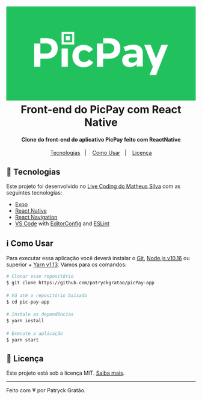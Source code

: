 <h1 align="center">
    <img alt="PicPay React Native" src=".github/logo.png" />
    <br>
    Front-end do PicPay com React Native
</h1>

<h4 align="center">
  Clone do front-end do aplicativo PicPay feito com ReactNative
</h4>

<p align="center">
  <a href="#rocket-tecnologias">Tecnologias</a>&nbsp;&nbsp;&nbsp;|&nbsp;&nbsp;&nbsp;
  <a href="#information_source-como-usar">Como Usar</a>&nbsp;&nbsp;&nbsp;|&nbsp;&nbsp;&nbsp;
  <a href="#memo-licença">Licença</a>
</p>

## :rocket: Tecnologias

Este projeto foi desenvolvido no [Live Coding do Matheus Silva](https://www.youtube.com/watch?v=0CraBZHejKI) com as seguintes tecnologias:

-  [Expo](https://expo.io/)
-  [React Native](https://reactnative.dev/)
-  [React Navigation](https://reactnavigation.org/)
-  [VS Code][vc] with [EditorConfig][vceditconfig] and [ESLint][vceslint]

## :information_source: Como Usar

Para executar essa aplicação você deverá instalar o [Git](https://git-scm.com), [Node.js v10.16][nodejs] ou superior + [Yarn v1.13][yarn]. Vamos para os comandos:

```bash
# Clonar esse repositório
$ git clone https://github.com/patryckgratao/picPay-app

# Vá até o repositório baixado
$ cd pic-pay-app

# Instale as dependências
$ yarn install

# Execute a aplicação
$ yarn start
```

## :memo: Licença
Este projeto está sob a licença MIT. [Saiba mais](https://github.com/patryckgratao/pic-pay-app/blob/master/LICENSE).

---

Feito com :heartpulse: por Patryck Gratão.

[nodejs]: https://nodejs.org/
[yarn]: https://yarnpkg.com/
[vc]: https://code.visualstudio.com/
[vceditconfig]: https://marketplace.visualstudio.com/items?itemName=EditorConfig.EditorConfig
[vceslint]: https://marketplace.visualstudio.com/items?itemName=dbaeumer.vscode-eslint